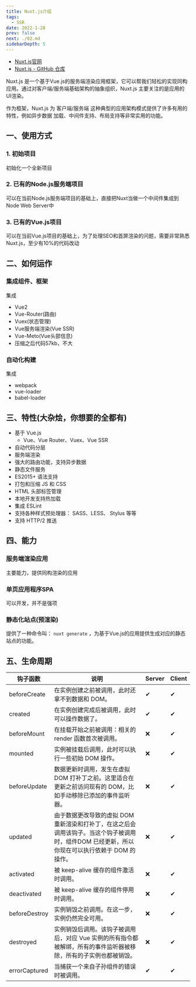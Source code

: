 ```yaml
---
title: Nuxt.js介绍
tags: 
  - SSR
date: 2022-1-28
prev: false
next: ./02.md
sidebarDepth: 5
---
```


- [Nuxt.js官网](https://zh.nuxtjs.org/)
- [Nuxt.js - GitHub 仓库](https://github.com/nuxt/nuxt.js)

Nuxt.js 是一个基于Vue.js的服务端渲染应用框架，它可以帮我们轻松的实现同构应用。通过对客户端/服务端基础架构的抽象组织，Nuxt.js 主要关注的是应用的 UI渲染。

作为框架，Nuxt.js 为 客户端/服务端 这种典型的应用架构模式提供了许多有用的特性，例如异步数据
加载、中间件支持、布局支持等非常实用的功能。

## 一、使用方式
### 1. 初始项目
初始化一个全新项目
### 2. 已有的Node.js服务端项目
可以在当前Node.js服务端项目的基础上，直接把Nuxt当做一个中间件集成到Node Web Server中
### 3. 已有的Vue.js项目
可以在当前Vue.js项目的基础上，为了处理SEO和首屏渲染的问题，需要非常熟悉Nuxt.js，至少有10%的代码改动

## 二、如何运作
### 集成组件、框架
集成
- Vue2
- Vue-Router(路由)
- Vuex(状态管理)
- Vue服务端渲染(Vue SSR)
- Vue-Meto(Vue头部信息)
- 压缩之后代码57kb，不大

### 自动化构建
集成
- webpack
- vue-loader
- babel-loader

## 三、特性(大杂烩，你想要的全都有)
- 基于 Vue.js
    + Vue、Vue Router、Vuex、Vue SSR
- 自动代码分层
- 服务端渲染
- 强大的路由功能，支持异步数据
- 静态文件服务
- ES2015+ 语法支持
- 打包和压缩 JS 和 CSS
- HTML 头部标签管理
- 本地开发支持热加载
- 集成 ESLint
- 支持各种样式预处理器： SASS、LESS、 Stylus 等等
- 支持 HTTP/2 推送

## 四、能力
### 服务端渲染应用
主要能力，提供同构渲染的应用
### 单页应用程序SPA
可以开发，并不是强项
### 静态化站点(预渲染)
提供了一种命令叫： `nuxt generate` ，为基于Vue.js的应用提供生成对应的静态站点的功能。

## 五、生命周期

钩子函数 | 说明 | Server | Client
---|---|---|---
beforeCreate | 在实例创建之前被调用，此时还拿不到数据和 DOM。 | ✔ | ✔ 
created | 在实例创建完成后被调用，此时可以操作数据了。 | ✔ | ✔ 
beforeMount | 在挂载开始之前被调用：相关的 render 函数首次被调用。 | ❌ | ✔  
mounted | 实例被挂载后调用，此时可以执行一些初始 DOM 操作。 | ❌ | ✔ 
beforeUpdate | 数据更新时调用，发生在虚拟 DOM 打补丁之前。这里适合在更新之前访问现有的 DOM，比如手动移除已添加的事件监听器。| ❌ | ✔ 
updated | 由于数据更改导致的虚拟 DOM 重新渲染和打补丁，在这之后会调用该钩子。当这个钩子被调用时，组件DOM 已经更新，所以你现在可以执行依赖于 DOM 的操作。| ❌ | ✔ 
activated | 被 keep-alive 缓存的组件激活时调用。|  ❌ | ✔ 
deactivated | 被 keep-alive 缓存的组件停用时调用。|  ❌ | ✔ 
beforeDestroy | 实例销毁之前调用。在这一步，实例仍然完全可用。|  ❌ | ✔ 
destroyed| 实例销毁后调用。该钩子被调用后，对应 Vue 实例的所有指令都被解绑，所有的事件监听器被移除，所有的子实例也都被销毁。| ❌ | ✔ 
errorCaptured | 当捕获一个来自子孙组件的错误时被调用。|  ✔|  ✔